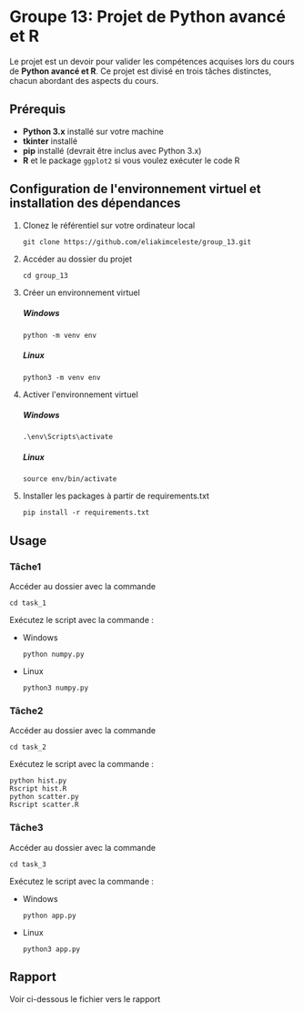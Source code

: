 # Groupe 13: Projet de **Python avancé et R**
Le projet est un devoir pour valider les compétences acquises lors du cours de __Python avancé et R__. Ce projet est divisé en trois tâches distinctes, chacun abordant des aspects du cours.

## Prérequis
- **Python 3.x** installé sur votre machine
- **tkinter** installé
- **pip** installé (devrait être inclus avec Python 3.x)
- **R** et le package `ggplot2` si vous voulez exécuter le code R

## Configuration de l'environnement virtuel et installation des dépendances

1. Clonez le référentiel sur votre ordinateur local

   ```
   git clone https://github.com/eliakimceleste/group_13.git
      ```
2. Accéder au dossier du projet

    ```
    cd group_13
      ```
3. Créer un environnement virtuel

   ##### Windows
   ```
   python -m venv env
    ```
   ##### Linux
   ```
   python3 -m venv env
    ```
4. Activer l'environnement virtuel
  
   ##### Windows
      ```
   .\env\Scripts\activate
      ```
   ##### Linux
   ```
   source env/bin/activate
    ```
5. Installer les packages à partir de requirements.txt

    ```
   pip install -r requirements.txt
    ```


## Usage
   ### Tâche1
   Accéder au dossier avec la commande  
   ```
cd task_1
```
   
   Exécutez le script  avec la commande :
   - Windows
       ```
      python numpy.py
       ```
   - Linux
        ```
      python3 numpy.py
        ```
   
   ### Tâche2
   Accéder au dossier avec la commande  
  ```
cd task_2
```

   Exécutez le script  avec la commande :
  ```
python hist.py
Rscript hist.R
python scatter.py
Rscript scatter.R
```
   
   ### Tâche3
   Accéder au dossier avec la commande  
  ```
cd task_3
```

   Exécutez le script  avec la commande :
   - Windows
       ```
      python app.py
       ```
   - Linux
        ```
      python3 app.py
        ```

## Rapport
Voir ci-dessous le fichier vers le rapport




